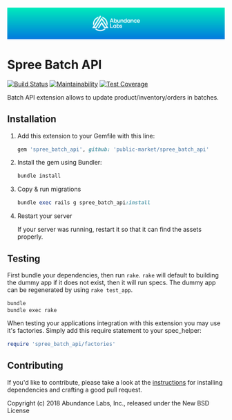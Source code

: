 ![Abundance Labds](.github/AbundanceLabs_readme_banner.png)

# Spree Batch API

[![Build Status](https://travis-ci.org/abundance-labs/spree_batch_api.svg?branch=master)](https://travis-ci.org/abundance-labs/spree_batch_api)
[![Maintainability](https://api.codeclimate.com/v1/badges/7f68249b09662c08ec62/maintainability)](https://codeclimate.com/github/abundance-labs/spree_batch_api/maintainability)
[![Test Coverage](https://api.codeclimate.com/v1/badges/7f68249b09662c08ec62/test_coverage)](https://codeclimate.com/github/abundance-labs/spree_batch_api/test_coverage)

Batch API extension allows to update product/inventory/orders in batches.

## Installation

1. Add this extension to your Gemfile with this line:

    ```ruby
    gem 'spree_batch_api', github: 'public-market/spree_batch_api'
    ```

1. Install the gem using Bundler:
    ```ruby
    bundle install
    ```

1. Copy & run migrations

    ```ruby
    bundle exec rails g spree_batch_api:install
    ```

1. Restart your server

    If your server was running, restart it so that it can find the assets properly.

## Testing

First bundle your dependencies, then run `rake`. `rake` will default to building the dummy app if it does not exist, then it will run specs. The dummy app can be regenerated by using `rake test_app`.

```shell
bundle
bundle exec rake
```

When testing your applications integration with this extension you may use it's factories.
Simply add this require statement to your spec_helper:

```ruby
require 'spree_batch_api/factories'
```

## Contributing

If you'd like to contribute, please take a look at the
[instructions](CONTRIBUTING.md) for installing dependencies and crafting a good
pull request.

Copyright (c) 2018 Abundance Labs, Inc., released under the New BSD License
